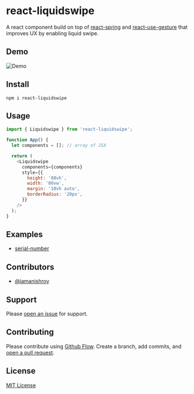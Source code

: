 # react-liquidswipe

A react component build on top of [react-spring](https://www.npmjs.com/package/react-spring) and [react-use-gesture](https://www.npmjs.com/package/react-use-gesture) that improves UX by enabling liquid swipe.

## Demo

![Demo](https://ik.imagekit.io/anishroy/demo/demo_tHVE6jn3f.gif)

## Install

```
npm i react-liquidswipe
```

## Usage

```javascript
import { Liquidswipe } from 'react-liquidswipe';

function App() {
  let components = []; // array of JSX

  return (
    <Liquidswipe
      components={components}
      style={{
        height: '80vh',
        width: '80vw',
        margin: '10vh auto',
        borderRadius: '20px',
      }}
    />
  );
}
```

## Examples

- [serial-number](https://github.com/iamanishroy/react-liquidswipe-examples/tree/main/serial-number)

## Contributors

- [@iamanishroy](https://www.github.com/iamanishroy/)

## Support

Please [open an issue](https://github.com/iamanishroy/gulp-wasm/issues/new) for support.

## Contributing

Please contribute using [Github Flow](https://guides.github.com/introduction/flow/). Create a branch, add commits, and [open a pull request](https://github.com/iamanishroy/gulp-wasm/compare/).

## License

[MIT License](http://en.wikipedia.org/wiki/MIT_License)
